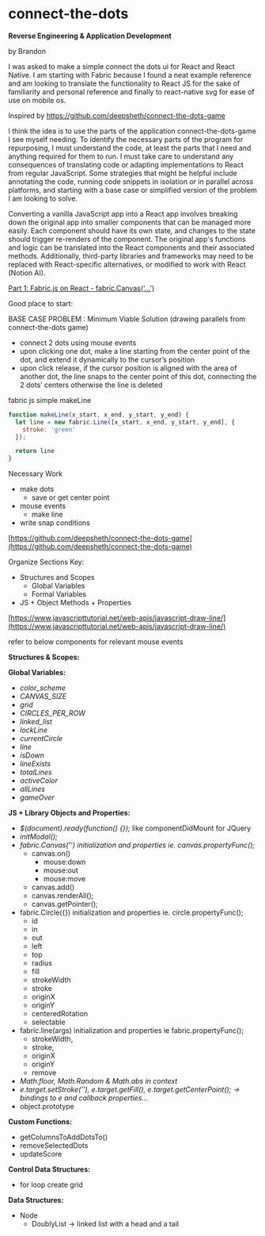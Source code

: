 # connect-the-dots

**Reverse Engineering & Application Development**

by Brandon

I was asked to make a simple connect the dots ui for React and React Native. I am starting with Fabric because I found a neat example reference and am looking to translate the functionality to React JS for the sake of familiarity and personal reference and finally to react-native svg for ease of use on mobile os.

Inspired by https://github.com/deepsheth/connect-the-dots-game

I think the idea is to use the parts of the application connect-the-dots-game I see myself needing. To identify the necessary parts of the program for repurposing, I must understand the code, at least the parts that I need and anything required for them to run. I must take care to understand any consequences of translating code or adapting implementations to React from regular JavaScript. Some strategies that might be helpful include annotating the code, running code snippets in isolation or in parallel across platforms, and starting with a base case or simplified version of the problem I am looking to solve.

Converting a vanilla JavaScript app into a React app involves breaking down the original app into smaller components that can be managed more easily. Each component should have its own state, and changes to the state should trigger re-renders of the component. The original app's functions and logic can be translated into the React components and their associated methods. Additionally, third-party libraries and frameworks may need to be replaced with React-specific alternatives, or modified to work with React (Notion AI).

[Part 1: Fabric.js on React - fabric.Canvas(‘…’)](https://aprilescobar.medium.com/part-1-fabric-js-on-react-fabric-canvas-e4094e4d0304)

Good place to start:

BASE CASE PROBLEM : Minimum Viable Solution (drawing parallels from connect-the-dots game)

- connect 2 dots using mouse events
- upon clicking one dot, make a line starting from the center point of the dot, and extend it dynamically to the cursor’s position
- upon click release, if the cursor position is aligned with the area of another dot, the line snaps to the center point of this dot, connecting the 2 dots’ centers otherwise the line is deleted

fabric js simple makeLine

```jsx
function makeLine(x_start, x_end, y_start, y_end) {
  let line = new fabric.Line([x_start, x_end, y_start, y_end], {
    stroke: 'green'
  });

  return line
}
```

Necessary Work

- make dots
    - save or get center point
- mouse events
    - make line
- write snap conditions

[https://github.com/deepsheth/connect-the-dots-game](https://github.com/deepsheth/connect-the-dots-game)

Organize Sections Key:

- Structures and Scopes
    - Global Variables
    - Formal Variables
- JS + Object Methods + Properties

[https://www.javascripttutorial.net/web-apis/javascript-draw-line/](https://www.javascripttutorial.net/web-apis/javascript-draw-line/)

refer to below components for relevant mouse events

**Structures & Scopes:**

**Global Variables:**

- *color_scheme*
- *CANVAS_SIZE*
- *grid*
- *CIRCLES_PER_ROW*
- *linked_list*
- *lockLine*
- *currentCircle*
- *line*
- *isDown*
- *lineExists*
- *totalLines*
- *activeColor*
- *allLines*
- *gameOver*

**JS + Library Objects and Properties:**

- *$(document).ready(function() {});* like componentDidMount for JQuery
- *initModal();*
- *fabric.Canvas(’’) initialization and properties ie. canvas.propertyFunc();*
    - canvas.on()
        - mouse:down
        - mouse:out
        - mouse:move
    - canvas.add()
    - canvas.renderAll();
    - canvas.getPointer();
- fabric.Circle({}) initialization and properties ie. circle.propertyFunc();
    - id
    - in
    - out
    - left
    - top
    - radius
    - fill
    - strokeWidth
    - stroke
    - originX
    - originY
    - centeredRotation
    - selectable
- fabric.line(args) initialization and properties ie fabric.propertyFunc();
    - strokeWidth,
    - stroke,
    - originX
    - originY
    - remove
- *Math.floor, Math.Random & Math.abs in context*
- *e.target.setStroke(’’), e.target.getFill(), e.target.getCenterPoint(); → bindings to e and callback properties…*
- object.prototype

**Custom Functions:**

- getColumnsToAddDotsTo()
- removeSelectedDots
- updateScore

**********Control Data Structures:**********

- for loop create grid

********************************Data Structures:********************************

- Node
    - DoublyList → linked list with a head and a tail
